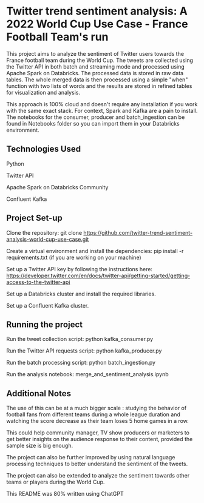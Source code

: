 # Twitter trend sentiment analysis: A 2022 World Cup Use Case - France Football Team's run

This project aims to analyze the sentiment of Twitter users towards the France football team during the World Cup. The tweets are collected using the Twitter API in both batch and streaming mode and processed using Apache Spark on Databricks. The processed data is stored in raw data tables. The whole merged data is then processed using a simple "when" function with two lists of words and the results are stored in refined tables for visualization and analysis.

This approach is 100% cloud and doesn't require any installation if you work with the same exact stack. For context, Spark and Kafka are a pain to install. The notebooks for the consumer, producer and batch_ingestion can be found in Notebooks folder so you can import them in your Databricks environment.

## Technologies Used
Python

Twitter API

Apache Spark on Databricks Community

Confluent Kafka
## Project Set-up
Clone the repository: git clone https://github.com/twitter-trend-sentiment-analysis-world-cup-use-case.git

Create a virtual environment and install the dependencies: pip install -r requirements.txt (if you are working on your machine)

Set up a Twitter API key by following the instructions here: https://developer.twitter.com/en/docs/twitter-api/getting-started/getting-access-to-the-twitter-api 

Set up a Databricks cluster and install the required libraries.

Set up a Confluent Kafka cluster.

## Running the project
Run the tweet collection script: python kafka_consumer.py

Run the Twitter API requests script: python kafka_producer.py

Run the batch processing script: python batch_ingestion.py

Run the analysis notebook: merge_and_sentiment_analysis.ipynb

## Additional Notes
The use of this can be at a much bigger scale : studying the behavior of football fans from different teams during a whole league duration and watching the score decrease as their team loses 5 home games in a row.

This could help community manager, TV show producers or marketers to get better insights on the audience response to their content, provided the sample size is big enough.

The project can also be further improved by using natural language processing techniques to better understand the sentiment of the tweets.

The project can also be extended to analyze the sentiment towards other teams or players during the World Cup.

This README was 80% written using ChatGPT
